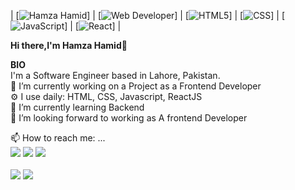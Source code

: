 | [![Hamza Hamid](https://img.shields.io/badge/HAMZA-HAMID-<COLOR>.svg)] | [![Web Developer](https://img.shields.io/badge/FrontEnd-Developer-red.svg)] | [![HTML5](https://img.shields.io/badge/HTML5-orange.svg)]
| [![CSS](https://img.shields.io/badge/CSS-blue.svg)] | [![JavaScript](https://img.shields.io/badge/JavaScript-yellow.svg)] | [![React](https://img.shields.io/badge/React-skyblue.svg)] | 

<b>Hi there,I'm Hamza Hamid</b>👋<br>


<b>BIO</b><br>
I'm a Software Engineer based in Lahore, Pakistan.<br>
🔭 I’m currently working on a Project as a Frontend Developer<br>
⚙️ I use daily: HTML, CSS, Javascript, ReactJS<br>
🌱 I’m currently learning Backend<br>
👯 I’m looking forward to working as A frontend Developer<br>

📫 How to reach me: ...
<br>
[![](https://img.shields.io/badge/-@hamzahamid09-%231DA1F2?style=flat-square&logo=twitter&logoColor=ffffff)](https://twitter.com/hamzahamid09)
[![](https://img.shields.io/badge/-@hamza9055-%23181717?style=flat-square&logo=github)](https://github.com/hamza9055/hamza9055)
[![](https://img.shields.io/badge/-Hamza%20Hamid-blue?style=flat-square&logo=Linkedin&logoColor=white&link=https://www.linkedin.com/in/nick-chapsas/)](https://www.linkedin.com/in/hamza-hamid-864a42185/)
<br> <br>
![](https://github-readme-streak-stats.herokuapp.com/?user=hamza9055&theme=light&hide_border=false)
![](https://github-readme-stats.vercel.app/api/top-langs/?username=hamza9055&theme=light&hide_border=false&include_all_commits=true&count_private=true&layout=compact)
